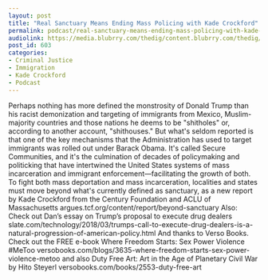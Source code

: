 ```yaml
---
layout: post
title: "Real Sanctuary Means Ending Mass Policing with Kade Crockford"
permalink: podcast/real-sanctuary-means-ending-mass-policing-with-kade-crockford
audiolink: https://media.blubrry.com/thedig/content.blubrry.com/thedig/The_Dig_-_EP_97_-_Crockford.mp3
post_id: 603
categories: 
- Criminal Justice
- Immigration
- Kade Crockford
- Podcast
---
```


Perhaps nothing has more defined the monstrosity of Donald Trump than his racist demonization and targeting of immigrants from Mexico, Muslim-majority countries and those nations he deems to be "shitholes" or, according to another account, "shithouses." But what's seldom reported is that one of the key mechanisms that the Administration has used to target immigrants was rolled out under Barack Obama. It's called Secure Communities, and it's the culmination of decades of policymaking and politicking that have intertwined the United States systems of mass incarceration and immigrant enforcement—facilitating the growth of both. To fight both mass deportation and mass incarceration, localities and states must move beyond what's currently defined as sanctuary, as a new report by Kade Crockford from the Century Foundation and ACLU of Massachusetts argues.tcf.org/content/report/beyond-sanctuary Also: Check out Dan’s essay on Trump’s proposal to execute drug dealers slate.com/technology/2018/03/trumps-call-to-execute-drug-dealers-is-a-natural-progression-of-american-policy.html And thanks to Verso Books. Check out the FREE e-book Where Freedom Starts: Sex Power Violence #MeToo versobooks.com/blogs/3635-where-freedom-starts-sex-power-violence-metoo and also Duty Free Art: Art in the Age of Planetary Civil War by Hito Steyerl versobooks.com/books/2553-duty-free-art